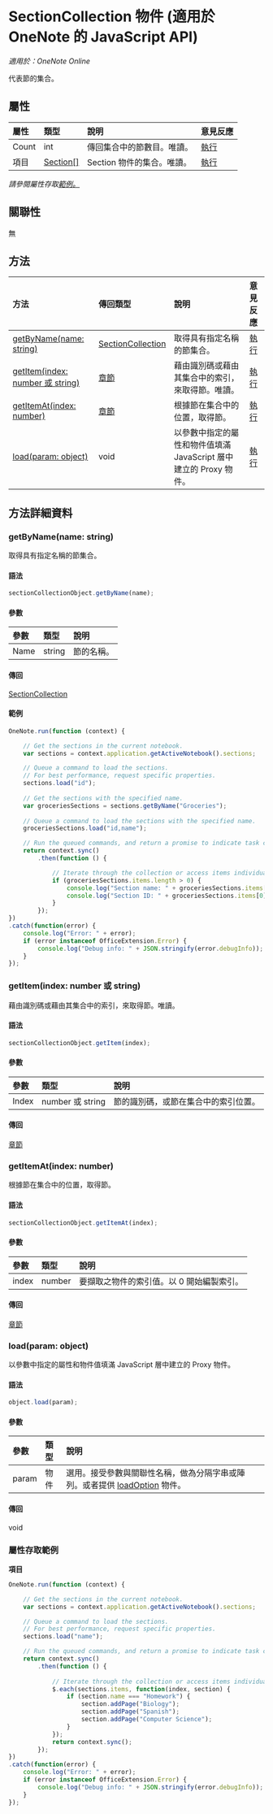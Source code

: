 ﻿# SectionCollection 物件 (適用於 OneNote 的 JavaScript API)

_適用於：OneNote Online_  


代表節的集合。

## 屬性

| 屬性	     | 類型	   |說明|意見反應|
|:---------------|:--------|:----------|:-------|
|Count|int|傳回集合中的節數目。唯讀。|[執行](https://github.com/OfficeDev/office-js-docs/issues/new?title=OneNote-sectionCollection-count)|
|項目|[Section[]](section.md)|Section 物件的集合。唯讀。|[執行](https://github.com/OfficeDev/office-js-docs/issues/new?title=OneNote-sectionCollection-items)|

_請參閱屬性存取[範例。](#範例)_

## 關聯性
無


## 方法

| 方法           | 傳回類型    |說明| 意見反應|
|:---------------|:--------|:----------|:-------|
|[getByName(name: string)](#getbynamename-string)|[SectionCollection](sectioncollection.md)|取得具有指定名稱的節集合。|[執行](https://github.com/OfficeDev/office-js-docs/issues/new?title=OneNote-sectionCollection-getByName)|
|[getItem(index: number 或 string)](#getitemindex-number-或-string)|[章節](section.md)|藉由識別碼或藉由其集合中的索引，來取得節。唯讀。|[執行](https://github.com/OfficeDev/office-js-docs/issues/new?title=OneNote-sectionCollection-getItem)|
|[getItemAt(index: number)](#getitematindex-number)|[章節](section.md)|根據節在集合中的位置，取得節。|[執行](https://github.com/OfficeDev/office-js-docs/issues/new?title=OneNote-sectionCollection-getItemAt)|
|[load(param: object)](#loadparam-object)|void|以參數中指定的屬性和物件值填滿 JavaScript 層中建立的 Proxy 物件。|[執行](https://github.com/OfficeDev/office-js-docs/issues/new?title=OneNote-sectionCollection-load)|

## 方法詳細資料


### getByName(name: string)
取得具有指定名稱的節集合。

#### 語法
```js
sectionCollectionObject.getByName(name);
```

#### 參數
| 參數	    | 類型	   |說明|
|:---------------|:--------|:----------|
|Name|string|節的名稱。|

#### 傳回
[SectionCollection](sectioncollection.md)

#### 範例
```js
OneNote.run(function (context) {

    // Get the sections in the current notebook.
    var sections = context.application.getActiveNotebook().sections;

    // Queue a command to load the sections. 
    // For best performance, request specific properties.
    sections.load("id"); 
    
    // Get the sections with the specified name.
    var groceriesSections = sections.getByName("Groceries");
    
    // Queue a command to load the sections with the specified name.
    groceriesSections.load("id,name");

    // Run the queued commands, and return a promise to indicate task completion.
    return context.sync()
        .then(function () {

            // Iterate through the collection or access items individually by index.
            if (groceriesSections.items.length > 0) {
                console.log("Section name: " + groceriesSections.items[0].name);
                console.log("Section ID: " + groceriesSections.items[0].id);
            }
        });
})
.catch(function(error) {
    console.log("Error: " + error);
    if (error instanceof OfficeExtension.Error) {
        console.log("Debug info: " + JSON.stringify(error.debugInfo));
    }
});
```

### getItem(index: number 或 string)
藉由識別碼或藉由其集合中的索引，來取得節。唯讀。

#### 語法
```js
sectionCollectionObject.getItem(index);
```

#### 參數
| 參數	    | 類型	   |說明|
|:---------------|:--------|:----------|
|Index|number 或 string|節的識別碼，或節在集合中的索引位置。|

#### 傳回
[章節](section.md)

### getItemAt(index: number)
根據節在集合中的位置，取得節。

#### 語法
```js
sectionCollectionObject.getItemAt(index);
```

#### 參數
| 參數	    | 類型	   |說明|
|:---------------|:--------|:----------|
|index|number|要擷取之物件的索引值。以 0 開始編製索引。|

#### 傳回
[章節](section.md)

### load(param: object)
以參數中指定的屬性和物件值填滿 JavaScript 層中建立的 Proxy 物件。

#### 語法
```js
object.load(param);
```

#### 參數
| 參數	    | 類型	   |說明|
|:---------------|:--------|:----------|
|param|物件|選用。接受參數與關聯性名稱，做為分隔字串或陣列。或者提供 [loadOption](loadoption.md) 物件。|

#### 傳回
void
### 屬性存取範例

**項目**
```js
OneNote.run(function (context) {

    // Get the sections in the current notebook.
    var sections = context.application.getActiveNotebook().sections;

    // Queue a command to load the sections. 
    // For best performance, request specific properties.
    sections.load("name"); 

    // Run the queued commands, and return a promise to indicate task completion.
    return context.sync()
        .then(function () {
            
            // Iterate through the collection or access items individually by index, for example: sections.items[0]
            $.each(sections.items, function(index, section) {
                if (section.name === "Homework") {
                    section.addPage("Biology");
                    section.addPage("Spanish");
                    section.addPage("Computer Science");
                }
            });
            return context.sync();
        });
})
.catch(function(error) {
    console.log("Error: " + error);
    if (error instanceof OfficeExtension.Error) {
        console.log("Debug info: " + JSON.stringify(error.debugInfo));
    }
});
```


